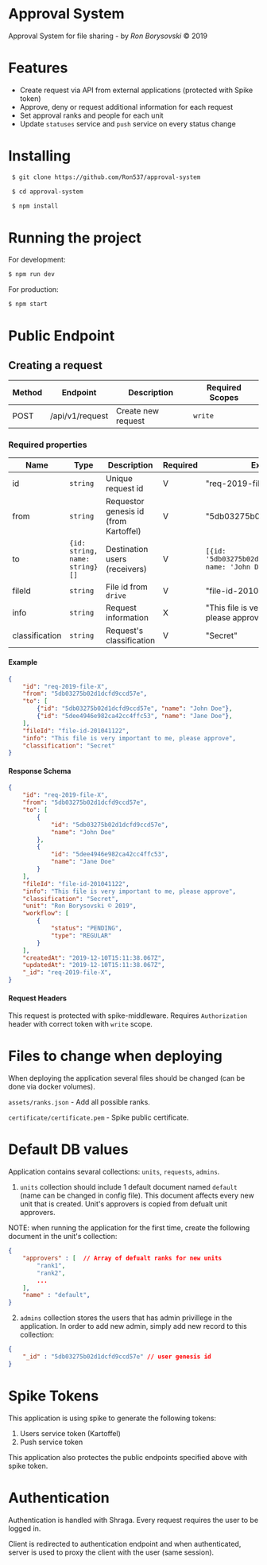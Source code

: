 # Approval System

Approval System for file sharing - by _Ron Borysovski_ © 2019

# Features

- Create request via API from external applications (protected with Spike token)
- Approve, deny or request additional information for each request
- Set approval ranks and people for each unit
- Update `statuses` service and `push` service on every status change

# Installing

```bash
 $ git clone https://github.com/Ron537/approval-system 

 $ cd approval-system 

 $ npm install 
 ```

# Running the project

For development:

```bash
$ npm run dev 
```

For production:

```bash
$ npm start 
```

# Public Endpoint

## Creating a request 

| Method 	| Endpoint          	            | Description                    	    | Required Scopes  	        |
|--------	|--------------------------------	|--------------------------------	    |-----------------------	|
| POST    	| /api/v1/request         	        | Create new request                 	| `write` 	                |

### Required properties

| Name   	| Type                	            | Description                    	   | Required  | Example         	        |
|--------	|--------------------------------	|--------------------------------	   |---------- | -----------------------	|
| id    	| `string`                 	        | Unique request id                    |     V     | "req-2019-file-X"          |
| from      | `string`                          | Requestor genesis id (from Kartoffel)|     V     | "5db03275b02d1dcfd9ccd57e" |
| to        | `{id: string, name: string}[]`    | Destination users (receivers)        |     V     | `[{id: '5db03275b02d1dcfd9ccd57e', name: 'John Doe'}]` |
| fileId    | `string`                          | File id from `drive`                 |     V     | "file-id-201041122"        |
| info      | `string`                          | Request information                  |     X     | "This file is very important to me, please approve" |
| classification | `string`                     | Request's classification             |     V     | "Secret"                   |

#### Example

```JSON
{
	"id": "req-2019-file-X",
	"from": "5db03275b02d1dcfd9ccd57e",
	"to": [
        {"id": "5db03275b02d1dcfd9ccd57e", "name": "John Doe"},
        {"id": "5dee4946e982ca42cc4ffc53", "name": "Jane Doe"},
    ],
	"fileId": "file-id-201041122",
	"info": "This file is very important to me, please approve",
	"classification": "Secret"
}
```

#### Response Schema
```JSON
{
    "id": "req-2019-file-X",
    "from": "5db03275b02d1dcfd9ccd57e",
    "to": [
        {
            "id": "5db03275b02d1dcfd9ccd57e",
            "name": "John Doe"
        },
        {
            "id": "5dee4946e982ca42cc4ffc53",
            "name": "Jane Doe"
        }
    ],
    "fileId": "file-id-201041122",
    "info": "This file is very important to me, please approve",
    "classification": "Secret",
    "unit": "Ron Borysovski © 2019",
    "workflow": [
        {
            "status": "PENDING",
            "type": "REGULAR"
        }
    ],
    "createdAt": "2019-12-10T15:11:38.067Z",
    "updatedAt": "2019-12-10T15:11:38.067Z",
    "_id": "req-2019-file-X",
}
```

#### Request Headers
This request is protected with spike-middleware.
Requires `Authorization` header with correct token with `write` scope.

# Files to change when deploying
When deploying the application several files should be changed (can be done via docker volumes).

`assets/ranks.json` - Add all possible ranks.

`certificate/certificate.pem` - Spike public certificate.

# Default DB values
Application contains sevaral collections:
`units`, `requests`, `admins`.

1. `units` collection should include 1 default document named `default` (name can be changed in config file).
This document affects every new unit that is created.
Unit's approvers is copied from defualt unit approvers.

NOTE: when running the application for the first time, create the following document in the unit's collection:

```JSON
{
    "approvers" : [  // Array of defualt ranks for new units
        "rank1",
        "rank2",
        ...
    ],
    "name" : "default",
}
```

2. `admins` collection stores the users that has admin privillege in the application. In order to add new admin, simply add new record to this collection:

```JSON
{
    "_id" : "5db03275b02d1dcfd9ccd57e" // user genesis id
}
```

# Spike Tokens
This application is using spike to generate the following tokens:

1. Users service token (Kartoffel)
2. Push service token

This application also protectes the public endpoints specified above with spike token.

# Authentication
Authentication is handled with Shraga.
Every request requires the user to be logged in.

Client is redirected to authentication endpoint and when authenticated, server is used to proxy the client with the user (same session).